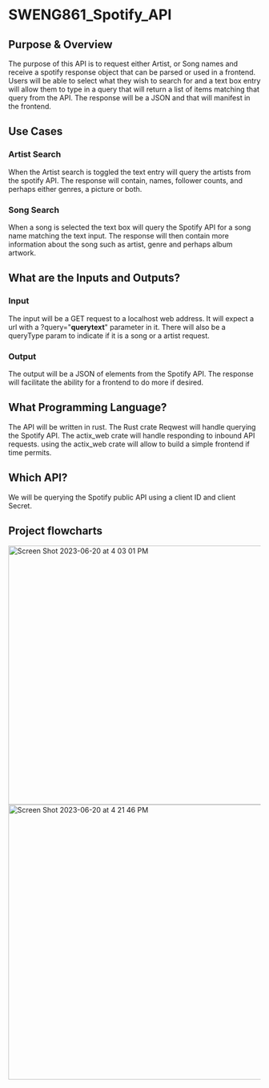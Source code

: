 # SWENG861_Spotify_API

## Purpose & Overview

The purpose of this API is to request either Artist, or
Song names and receive a spotify response object that can be parsed or used in a frontend.
Users will be able to select what they wish to search for and a text box entry will allow
them to type in a query that will return a list of items matching that query from the API.
The response will be a JSON and that will manifest in the frontend.

## Use Cases

### Artist Search

When the Artist search is toggled the text entry will query the artists from the spotify API.
The response will contain, names, follower counts, and perhaps either genres, a picture or both.

### Song Search

When a song is selected the text box will query the Spotify API for a song name matching the text input.
The response will then contain more information about the song such as artist, genre and perhaps album artwork.

## What are the Inputs and Outputs?

### Input

The input will be a GET request to a localhost web address.
It will expect a url with a ?query="**querytext**" parameter in it.
There will also be a queryType param to indicate if it is a song or a artist request.

### Output

The output will be a JSON of elements from the Spotify API.
The response will facilitate the ability for a frontend to do more if desired.

## What Programming Language?

The API will be written in rust.
The Rust crate Reqwest will handle querying the Spotify API.
The actix_web crate will handle responding to inbound API requests.
using the actix_web crate will allow to build a simple frontend if time permits.

## Which API?

We will be querying the Spotify public API using a client ID and client Secret.

## Project flowcharts


<img width="516" alt="Screen Shot 2023-06-20 at 4 03 01 PM" src="https://github.com/Daktic/SWENG861_Spotify_API/assets/58493066/2075437c-2183-4be4-b3f4-d497300b8782">
<img width="548" alt="Screen Shot 2023-06-20 at 4 21 46 PM" src="https://github.com/Daktic/SWENG861_Spotify_API/assets/58493066/02775192-d6b1-4c57-aa77-ec90e8d3ebe7">


